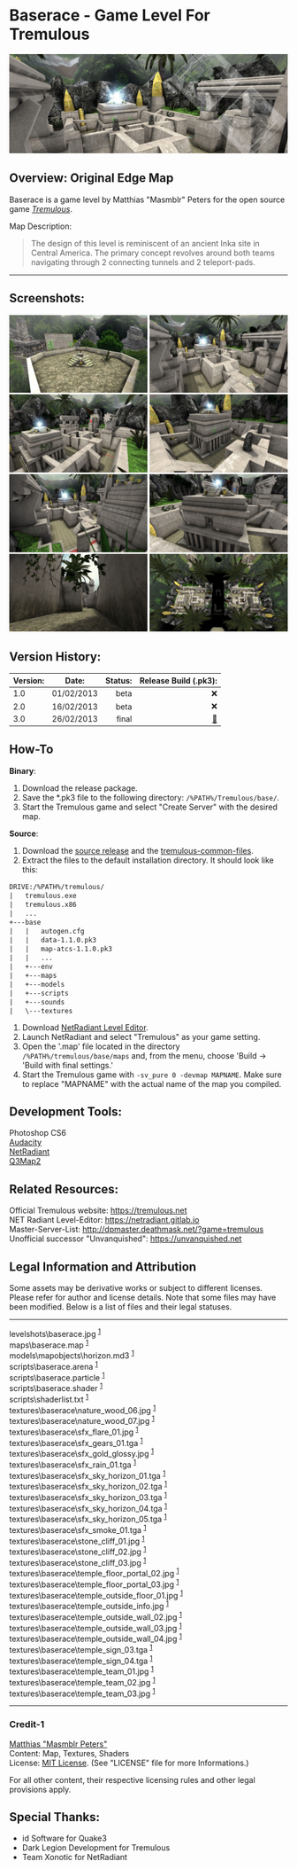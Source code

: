 # Baserace - Game Level For Tremulous
![header](meta/header/header.jpg) 

## Overview: Original Edge Map

Baserace is a game level by Matthias "Masmblr" Peters for the open source game [_Tremulous_](https://tremulous.net/).

Map Description: 
> The design of this level is reminiscent of an ancient Inka site in Central America. The primary concept revolves around both teams navigating through 2 connecting tunnels and 2 teleport-pads.
 
* * *

## Screenshots:
[<img src="meta/preview_levelshots/1.jpg" width="250"/>](meta/preview_levelshots/1.jpg)
[<img src="meta/preview_levelshots/2.jpg" width="250"/>](meta/preview_levelshots/2.jpg)
[<img src="meta/preview_levelshots/3.jpg" width="250"/>](meta/preview_levelshots/3.jpg)
[<img src="meta/preview_levelshots/4.jpg" width="250"/>](meta/preview_levelshots/4.jpg)
[<img src="meta/preview_levelshots/5.jpg" width="250"/>](meta/preview_levelshots/5.jpg)
[<img src="meta/preview_levelshots/6.jpg" width="250"/>](meta/preview_levelshots/6.jpg)
[<img src="meta/preview_levelshots/7.jpg" width="250"/>](meta/preview_levelshots/7.jpg)
[<img src="meta/preview_levelshots/8.jpg" width="250"/>](meta/preview_levelshots/8.jpg)

## Version History:
| Version: | Date:        | Status: | Release Build (.pk3):       
| ------- | ------------- | ------: | -----------------: |
| 1.0     | 01/02/2013 | beta | :x:        |     
| 2.0     | 16/02/2013  | beta | :x:        |     
| 3.0     | 26/02/2013  | final | [💾](https://github.com/Masmblr/map-Baserace_src/releases/) |

## How-To
**Binary**:
1. Download the release package.
2. Save the *.pk3 file to the following directory: `/%PATH%/Tremulous/base/`.
3. Start the Tremulous game and select "Create Server" with the desired map.

**Source**:
1. Download the [source release](https://github.com/Masmblr/map-Baserace_src/releases/) and the [tremulous-common-files](https://github.com/Masmblr/tremulous-map-common/releases/tag/v1.0).
2. Extract the files to the default installation directory. It should look like this:

```
DRIVE:/%PATH%/tremulous/
|   tremulous.exe
|   tremulous.x86
|   ...
+---base
|   |   autogen.cfg
|   |   data-1.1.0.pk3
|   |   map-atcs-1.1.0.pk3
|   |   ...
|   +---env
|   +---maps 
|   +---models 
|   +---scripts
|   +---sounds
|   \---textures
```
1. Download [NetRadiant Level Editor](https://netradiant.gitlab.io/page/download/).
2. Launch NetRadiant and select "Tremulous" as your game setting.
3. Open the '.map' file located in the directory `/%PATH%/tremulous/base/maps` and, from the menu, choose 'Build -> 'Build with final settings.'
4. Start the Tremulous game with `-sv_pure 0 -devmap MAPNAME`. Make sure to replace "MAPNAME" with the actual name of the map you compiled.

## Development Tools:
Photoshop CS6 \
[Audacity](https://www.audacityteam.org/) \
[NetRadiant](https://netradiant.gitlab.io/) \
[Q3Map2](http://q3map2.robotrenegade.com/)

## Related Resources:
Official Tremulous website: https://tremulous.net </br>
NET Radiant Level-Editor: https://netradiant.gitlab.io </br>
Master-Server-List: http://dpmaster.deathmask.net/?game=tremulous </br>
Unofficial successor "Unvanquished": https://unvanquished.net

## Legal Information and Attribution
Some assets may be derivative works or subject to different licenses. Please refer for author and license details. Note that some files may have been modified. Below is a list of files and their legal statuses.

***
levelshots\baserace.jpg <sup>[1](#Credit-1)</sup> \
maps\baserace.map <sup>[1](#Credit-1)</sup> \
models\mapobjects\horizon.md3 <sup>[1](#Credit-1)</sup> \
scripts\baserace.arena <sup>[1](#Credit-1)</sup> \
scripts\baserace.particle <sup>[1](#Credit-1)</sup> \
scripts\baserace.shader <sup>[1](#Credit-1)</sup> \
scripts\shaderlist.txt <sup>[1](#Credit-1)</sup> \
textures\baserace\nature_wood_06.jpg <sup>[1](#Credit-1)</sup> \
textures\baserace\nature_wood_07.jpg <sup>[1](#Credit-1)</sup> \
textures\baserace\sfx_flare_01.jpg <sup>[1](#Credit-1)</sup> \
textures\baserace\sfx_gears_01.tga <sup>[1](#Credit-1)</sup> \
textures\baserace\sfx_gold_glossy.jpg <sup>[1](#Credit-1)</sup> \
textures\baserace\sfx_rain_01.tga <sup>[1](#Credit-1)</sup> \
textures\baserace\sfx_sky_horizon_01.tga <sup>[1](#Credit-1)</sup> \
textures\baserace\sfx_sky_horizon_02.tga <sup>[1](#Credit-1)</sup> \
textures\baserace\sfx_sky_horizon_03.tga <sup>[1](#Credit-1)</sup> \
textures\baserace\sfx_sky_horizon_04.tga <sup>[1](#Credit-1)</sup> \
textures\baserace\sfx_sky_horizon_05.tga <sup>[1](#Credit-1)</sup> \
textures\baserace\sfx_smoke_01.tga <sup>[1](#Credit-1)</sup> \
textures\baserace\stone_cliff_01.jpg <sup>[1](#Credit-1)</sup> \
textures\baserace\stone_cliff_02.jpg <sup>[1](#Credit-1)</sup> \
textures\baserace\stone_cliff_03.jpg <sup>[1](#Credit-1)</sup> \
textures\baserace\temple_floor_portal_02.jpg <sup>[1](#Credit-1)</sup> \
textures\baserace\temple_floor_portal_03.jpg <sup>[1](#Credit-1)</sup> \
textures\baserace\temple_outside_floor_01.jpg <sup>[1](#Credit-1)</sup> \
textures\baserace\temple_outside_info.jpg <sup>[1](#Credit-1)</sup> \
textures\baserace\temple_outside_wall_02.jpg <sup>[1](#Credit-1)</sup> \
textures\baserace\temple_outside_wall_03.jpg <sup>[1](#Credit-1)</sup> \
textures\baserace\temple_outside_wall_04.jpg <sup>[1](#Credit-1)</sup> \
textures\baserace\temple_sign_03.tga <sup>[1](#Credit-1)</sup> \
textures\baserace\temple_sign_04.tga <sup>[1](#Credit-1)</sup> \
textures\baserace\temple_team_01.jpg <sup>[1](#Credit-1)</sup> \
textures\baserace\temple_team_02.jpg <sup>[1](#Credit-1)</sup> \
textures\baserace\temple_team_03.jpg <sup>[1](#Credit-1)</sup>
***

### Credit-1
[Matthias "Masmblr Peters"](mailto:masmblr@gmail.com) \
Content: Map, Textures, Shaders \
License: [MIT License](https://opensource.org/license/mit/).
(See "LICENSE" file for more Informations.)

For all other content, their respective licensing rules and other legal provisions apply.

## Special Thanks:
* id Software for Quake3
* Dark Legion Development for Tremulous
* Team Xonotic for NetRadiant 
